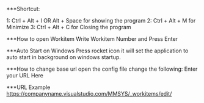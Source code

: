 ***Shortcut:

1: Ctrl + Alt + I  OR Alt + Space for showing the program
2: Ctrl + Alt + M for Minimize
3: Ctrl + Alt + C for Closing the program

***How to open Workitem
Write Workitem Number and Press Enter

***Auto Start on Windows
Press rocket icon it will set the application to auto start in background on windows startup.

***How to change base url
open the config file change the following:
<setting name="BaseUrl" serializeAs="String">
   <value>Enter your URL Here</value>
</setting>

***URL Example
https://companyname.visualstudio.com/MMSYS/_workitems/edit/
